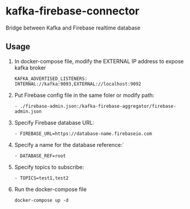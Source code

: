 # kafka-firebase-connector

Bridge between Kafka and Firebase realtime database

## Usage

1. In docker-compose file, modify the EXTERNAL IP address to expose kafka broker
    ```
    KAFKA_ADVERTISED_LISTENERS: INTERNAL://kafka:9093,EXTERNAL://localhost:9092
    ```

2. Put Firebase config file in the same foler or modify path: 
    ```
    - ./firebase-admin.json:/kafka-firebase-aggregator/firebase-admin.json
    ```

3. Specify Firebase database URL:
    ```
    - FIREBASE_URL=https://database-name.firebaseio.com
    ```

4. Specify a name for the database reference:`
    ```
    - DATABASE_REF=root
    ```

5. Specify topics to subscribe:
    ```
    - TOPICS=test1,test2
    ```

6. Run the docker-compose file
    ```
    docker-compose up -d
    ```
